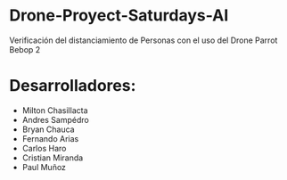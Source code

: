 # Drone-Proyect-Saturdays-AI
Verificación del distanciamiento de Personas con el uso del Drone Parrot Bebop 2

# Desarrolladores:
- Milton Chasillacta
- Andres Sampédro
- Bryan Chauca
- Fernando Arias
- Carlos Haro
- Cristian Miranda
- Paul Muñoz

